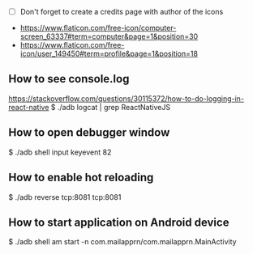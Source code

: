 * [ ] Don't forget to create a credits page with author of the icons
- https://www.flaticon.com/free-icon/computer-screen_63337#term=computer&page=1&position=30
- https://www.flaticon.com/free-icon/user_149450#term=profile&page=1&position=18

## How to see console.log
https://stackoverflow.com/questions/30115372/how-to-do-logging-in-react-native
$ ./adb logcat | grep ReactNativeJS

## How to open debugger window
$ ./adb shell input keyevent 82

## How to enable hot reloading
$ ./adb reverse tcp:8081 tcp:8081

## How to start application on Android device
$ ./adb shell am start -n com.mailapprn/com.mailapprn.MainActivity